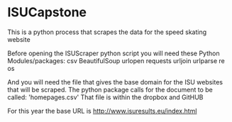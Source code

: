 # ISUCapstone
This is a python process that scrapes the data for the speed skating website

Before opening the ISUScraper python script you will need these Python Modules/packages:
csv
BeautifulSoup
urlopen
requests
urljoin
urlparse
re
os

And you will need the file that gives the base domain for the ISU websites that will be scraped. The python package calls for the document to be called: 'homepages.csv' That file is within the dropbox and GitHUB

For this year the base URL is http://www.isuresults.eu/index.html
